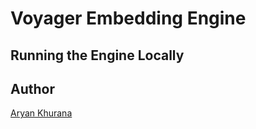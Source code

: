 # Voyager Embedding Engine

## Running the Engine Locally

## Author

[Aryan Khurana](https://github.com/AryanK1511)
